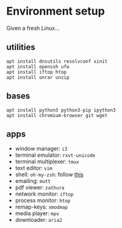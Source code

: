 # Environment setup

Given a fresh Linux...

## utilities

```
apt install dnsutils resolvconf xinit
apt install openssh ufw
apt install iftop htop
apt install unrar unzip
```

## bases

```
apt install python3 python3-pip ipython3
apt install chromium-browser git wget
```

## apps

* window manager: `i3`
* terminal emulator: `rxvt-unicode`
* terminal multiplexer: `tmux`
* text editor: `vim`
* shell: `oh-my-zsh`: follow [this](https://gist.github.com/tsabat/1498393#file-zsh-md)
* emailing: `mutt`
* pdf viewer: `zathura`
* network monitor: `iftop`
* process monitor: `htop`
* remap-keys: `xmodmap`
* media player: `mpv`
* downloader: `aria2`
